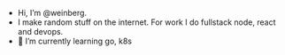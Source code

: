 - Hi, I’m @weinberg.
- I make random stuff on the internet. For work I do fullstack node, react and devops.
- 🌱 I’m currently learning go, k8s

<!---
weinberg/weinberg is a ✨ special ✨ repository because its `README.md` (this file) appears on your GitHub profile.
You can click the Preview link to take a look at your changes.
--->
